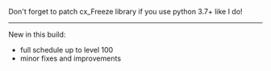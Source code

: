 Don't forget to patch cx_Freeze library 
if you use python 3.7+ like I do!

-------------------------------------------

New in this build:
- full schedule up to level 100
- minor fixes and improvements
